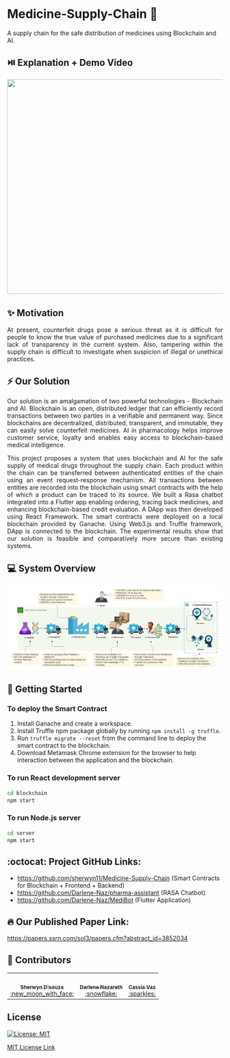 # Medicine-Supply-Chain :pill:

A supply chain for the safe distribution of medicines using Blockchain and AI.

## ⏯️ Explanation + Demo Video

<a href="https://www.youtube.com/watch?v=uQZH6UH1lyY"><img src="https://img.youtube.com/vi/uQZH6UH1lyY/0.jpg" height="500px" width="700px"/></a>

## ✨ Motivation
<p align="justify">
At present, counterfeit drugs pose a serious threat as it is difficult for people to know the true value of purchased medicines due to a significant lack of transparency in the current system. Also, tampering within the supply chain is difficult to investigate when suspicion of illegal or unethical practices. 
</p>

## ⚡ Our Solution
<p align="justify">
Our solution is an amalgamation of two powerful technologies - Blockchain and AI. Blockchain is an open, distributed ledger that can efficiently record transactions between two parties in a verifiable and permanent way. Since blockchains are decentralized, distributed, transparent, and immutable, they can easily solve counterfeit medicines. AI in pharmacology helps improve customer service, loyalty and enables easy access to blockchain-based medical intelligence. 
</p>
<p align="justify">
This project proposes a system that uses blockchain and AI for the safe supply of medical drugs throughout the supply chain. Each product within the chain can be transferred between authenticated entities of the chain using an event request-response mechanism. All transactions between entities are recorded into the blockchain using smart contracts with the help of which a product can be traced to its source. We built a Rasa chatbot integrated into a Flutter app enabling ordering, tracing back medicines, and enhancing blockchain-based credit evaluation. A DApp was then developed using React Framework. The smart contracts were deployed on a local blockchain provided by Ganache. Using Web3.js and Truffle framework, DApp is connected to the blockchain. The experimental results show that our solution is feasible and comparatively more secure than existing systems.
</p>

## 💻 System Overview
<img src="assets/Blockchain Supply Chain.jpeg"/>

## 👀 Getting Started

### To deploy the Smart Contract

1. Install Ganache and create a workspace.
2. Install Truffle npm package globally by running ```npm install -g truffle```.
3. Run ```truffle migrate --reset``` from the command line to deploy the smart contract to the blockchain.
4. Download Metamask Chrome extension for the browser to help interaction between the application and the blockchain.

### To run React development server

```bash
cd blockchain
npm start
```

### To run Node.js server
```bash
cd server
npm start
```


## :octocat: Project GitHub Links:
- https://github.com/sherwyn11/Medicine-Supply-Chain (Smart Contracts for Blockchain + Frontend + Backend)
- https://github.com/Darlene-Naz/pharma-assistant (RASA Chatbot)
- https://github.com/Darlene-Naz/MediBot (Flutter Application)

## 🔥 Our Published Paper Link:
https://papers.ssrn.com/sol3/papers.cfm?abstract_id=3852034

## :busts_in_silhouette: Contributors

<table>
  <tr>
    <td align="center"><a href="https://github.com/sherwyn11"><img src="https://avatars.githubusercontent.com/u/43489167?v=3?s=100" width="100px;" alt=""/><br /><sub><b>Sherwyn D'souza</b></sub></a><br /><a href="" title="">:new_moon_with_face:</a></td>
    <td align="center"><a href="https://github.com/Darlene-Naz"><img src="https://avatars.githubusercontent.com/u/46684660?v=3?s=100" width="100px;" alt=""/><br /><sub><b>Darlene Nazareth</b></sub></a><br /><a href="" title="">:snowflake:</a></td>
    <td align="center"><a href="https://github.com/CassiaVaz"><img src="https://avatars.githubusercontent.com/u/54650944?v=3?s=100" width="100px;" alt=""/><br /><sub><b>Cassia Vaz</b></sub></a><br /><a href="" title="">:sparkles:</a></td></td>
  </tr>
 </table>

## License

[![License: MIT](https://img.shields.io/badge/License-MIT-yellow.svg?style=flat-square)](https://opensource.org/licenses/MIT)

[MIT License Link](https://github.com/sherwyn11/Medicine-Supply-Chain/blob/master/LICENSE)

